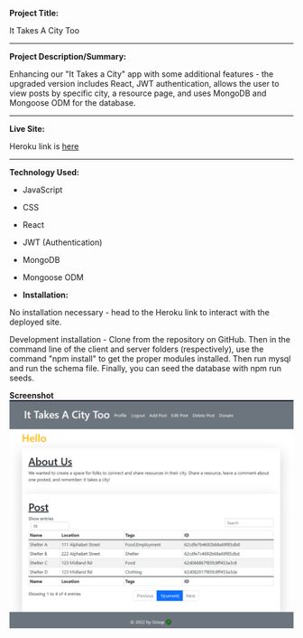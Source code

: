**Project Title:**

It Takes A City Too

---

**Project Description/Summary:**

Enhancing our "It Takes a City" app with some additional features - the upgraded version includes React, JWT authentication, allows the user to view posts by specific city, a resource page, and uses MongoDB and Mongoose ODM for the database.

---

**Live Site:**

Heroku link is [here](https://it-takes-a-city-too.herokuapp.com/)

---

**Technology Used:**

- JavaScript
- CSS
- React
- JWT (Authentication)
- MongoDB
- Mongoose ODM

- **Installation:**

No installation necessary - head to the Heroku link to interact with the deployed site.

Development installation - Clone from the repository on GitHub. Then in the command line of the client and server folders (respectively), use the command "npm install" to get the proper modules installed. Then run mysql and run the schema file. Finally, you can seed the database with npm run seeds.

**Screenshot**
![Screenshot of our site, it's a form site to post resources for people that are less fortunate](client/public/ItTakesACity.PNG)
